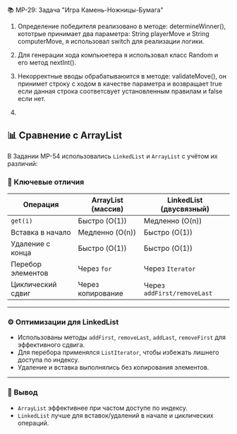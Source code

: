  📚 MP-29: Задача "Игра Камень-Ножницы-Бумага"
 
1. Определение победителя реализовано в методе:  determineWinner(), кототрые принимает два параметра: String playerMove и String computerMove, я использовал switch
   для реализации логики.

2. Для генерации хода компьюетера я использовал класс Random и его метод nextInt().

3. Некорректные вводы обрабатываюится в методе: validateMove(), он принимет строку с ходом  в качестве параметра и возвращает true если данная строка соответсвует установленным правилам и
  false если нет.
4. 

## 📊 Сравнение с ArrayList

В Задании MP-54 использовались  `LinkedList` и `ArrayList` с учётом их различий:

### 🔹 Ключевые отличия

| Операция                | ArrayList (массив)     | LinkedList (двусвязный)     |
|-------------------------|------------------------|------------------------------|
| `get(i)`                | Быстро (O(1))          | Медленно (O(n))              |
| Вставка в начало        | Медленно (O(n))        | Быстро (O(1))                |
| Удаление с конца        | Быстро (O(1))          | Быстро (O(1))                |
| Перебор элементов       | Через `for`            | Через `Iterator`             |
| Циклический сдвиг       | Через копирование      | Через `addFirst/removeLast`  |

---

### ⚙️ Оптимизации для LinkedList

- Использованы методы `addFirst`, `removeLast`, `addLast`, `removeFirst` для эффективного сдвига.
- Для перебора применялся `ListIterator`, чтобы избежать лишнего доступа по индексу.
- Удаление и вставка выполнялись без копирования элементов.

---

### 🧠 Вывод

- `ArrayList` эффективнее при частом доступе по индексу.
- `LinkedList` лучше для вставок/удалений в начале и циклических операций.





